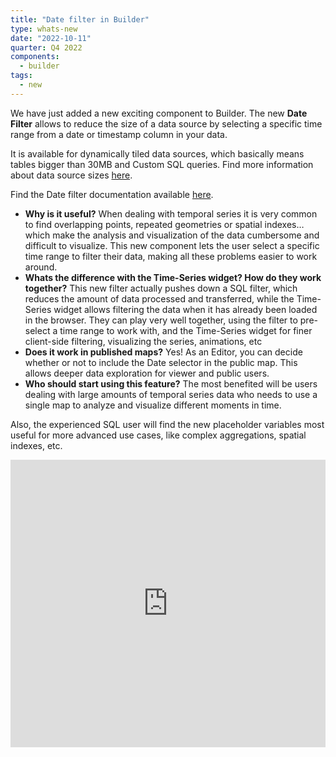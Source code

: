```yaml
---
title: "Date filter in Builder"
type: whats-new
date: "2022-10-11"
quarter: Q4 2022
components:
  - builder
tags:
  - new
---
```


We have just added a new exciting component to Builder. The new **Date Filter** allows to reduce the size of a data source by selecting a specific time range from a date or timestamp column in your data.

It is available for dynamically tiled data sources, which basically means tables bigger than 30MB and Custom SQL queries. Find more information about data source sizes [here](../../../carto-user-manual/maps/performance-considerations).

Find the Date filter documentation available [here](../../../carto-user-manual/maps/date-filter).

* **Why is it useful?**
  When dealing with temporal series it is very common to find overlapping points, repeated geometries or spatial indexes… which make the analysis and visualization of the data cumbersome and difficult to visualize. This new component lets the user select a specific time range to filter their data, making all these problems easier to work around.
* **Whats the difference with the Time-Series widget? How do they work together?**
  This new filter actually pushes down a SQL filter, which reduces the amount of data processed and transferred, while the Time-Series widget allows filtering the data when it has already been loaded in the browser. They can play very well together, using the filter to pre-select a time range to work with, and the Time-Series widget for finer client-side filtering, visualizing the series, animations, etc
* **Does it work in published maps?**
  Yes! As an Editor, you can decide whether or not to include the Date selector in the public map. This allows deeper data exploration for viewer and public users.
* **Who should start using this feature?**
  The most benefited will be users dealing with large amounts of temporal series data who needs to use a single map to analyze and visualize different moments in time.

Also, the experienced SQL user will find the new placeholder variables most useful for more advanced use cases, like complex aggregations, spatial indexes, etc. 

<div class='video-wrapper'>
<iframe src="https://player.vimeo.com/video/759915982?h=383b781e05&autoplay=1&muted=1&autopause=0&loop=1" width="100%" height="460" frameborder="0" allow="autoplay; fullscreen" allowfullscreen></iframe>
</div>
